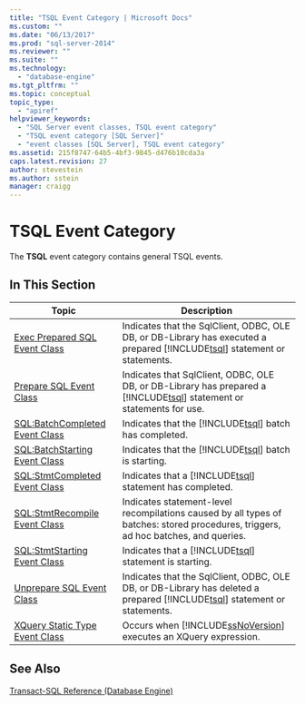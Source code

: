 ```yaml
---
title: "TSQL Event Category | Microsoft Docs"
ms.custom: ""
ms.date: "06/13/2017"
ms.prod: "sql-server-2014"
ms.reviewer: ""
ms.suite: ""
ms.technology: 
  - "database-engine"
ms.tgt_pltfrm: ""
ms.topic: conceptual
topic_type: 
  - "apiref"
helpviewer_keywords: 
  - "SQL Server event classes, TSQL event category"
  - "TSQL event category [SQL Server]"
  - "event classes [SQL Server], TSQL event category"
ms.assetid: 215f8747-64b5-4bf3-9845-d476b10cda3a
caps.latest.revision: 27
author: stevestein
ms.author: sstein
manager: craigg
---
```

# TSQL Event Category
  The **TSQL** event category contains general TSQL events.  
  
## In This Section  
  
|Topic|Description|  
|-----------|-----------------|  
|[Exec Prepared SQL Event Class](exec-prepared-sql-event-class.md)|Indicates that the SqlClient, ODBC, OLE DB, or DB-Library has executed a prepared [!INCLUDE[tsql](../../includes/tsql-md.md)] statement or statements.|  
|[Prepare SQL Event Class](prepare-sql-event-class.md)|Indicates that SqlClient, ODBC, OLE DB, or DB-Library has prepared a [!INCLUDE[tsql](../../includes/tsql-md.md)] statement or statements for use.|  
|[SQL:BatchCompleted Event Class](sql-batchcompleted-event-class.md)|Indicates that the [!INCLUDE[tsql](../../includes/tsql-md.md)] batch has completed.|  
|[SQL:BatchStarting Event Class](sql-batchstarting-event-class.md)|Indicates that the [!INCLUDE[tsql](../../includes/tsql-md.md)] batch is starting.|  
|[SQL:StmtCompleted Event Class](sql-stmtcompleted-event-class.md)|Indicates that a [!INCLUDE[tsql](../../includes/tsql-md.md)] statement has completed.|  
|[SQL:StmtRecompile Event Class](sql-stmtrecompile-event-class.md)|Indicates statement-level recompilations caused by all types of batches: stored procedures, triggers, ad hoc batches, and queries.|  
|[SQL:StmtStarting Event Class](sql-stmtstarting-event-class.md)|Indicates that a [!INCLUDE[tsql](../../includes/tsql-md.md)] statement is starting.|  
|[Unprepare SQL Event Class](unprepare-sql-event-class.md)|Indicates that the SqlClient, ODBC, OLE DB, or DB-Library has deleted a prepared [!INCLUDE[tsql](../../includes/tsql-md.md)] statement or statements.|  
|[XQuery Static Type Event Class](xquery-static-type-event-class.md)|Occurs when [!INCLUDE[ssNoVersion](../../includes/ssnoversion-md.md)] executes an XQuery expression.|  
  
## See Also  
 [Transact-SQL Reference &#40;Database Engine&#41;](/sql/t-sql/language-reference)  
  
  
